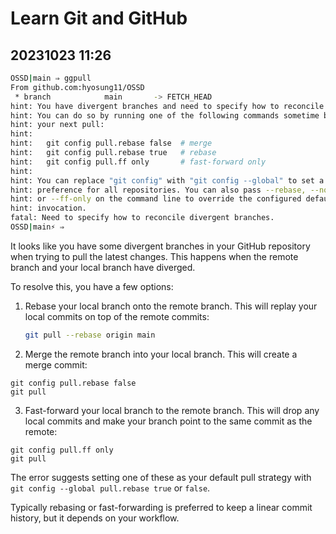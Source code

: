 # Learn Git and GitHub

## 20231023 11:26

```sh
OSSD|main ⇒ ggpull
From github.com:hyosung11/OSSD
 * branch            main       -> FETCH_HEAD
hint: You have divergent branches and need to specify how to reconcile them.
hint: You can do so by running one of the following commands sometime before
hint: your next pull:
hint: 
hint:   git config pull.rebase false  # merge
hint:   git config pull.rebase true   # rebase
hint:   git config pull.ff only       # fast-forward only
hint: 
hint: You can replace "git config" with "git config --global" to set a default
hint: preference for all repositories. You can also pass --rebase, --no-rebase,
hint: or --ff-only on the command line to override the configured default per
hint: invocation.
fatal: Need to specify how to reconcile divergent branches.
OSSD|main⚡ ⇒
```

It looks like you have some divergent branches in your GitHub repository when trying to pull the latest changes. This happens when the remote branch and your local branch have diverged.

To resolve this, you have a few options:

1. Rebase your local branch onto the remote branch. This will replay your local commits on top of the remote commits:

    ```sh
    git pull --rebase origin main
    ```

2. Merge the remote branch into your local branch. This will create a merge commit: 

```
git config pull.rebase false 
git pull
```

3. Fast-forward your local branch to the remote branch. This will drop any local commits and make your branch point to the same commit as the remote:

```
git config pull.ff only
git pull
```

The error suggests setting one of these as your default pull strategy with `git config --global pull.rebase true` or `false`.

Typically rebasing or fast-forwarding is preferred to keep a linear commit history, but it depends on your workflow.
